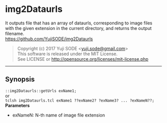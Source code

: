 # img2Dataurls
It outputs file that has an array of dataurls, corresponding to image files with the given extension in the current directory, and returns the output filename.  
https://github.com/YujiSODE/img2Dataurls
>Copyright (c) 2017 Yuji SODE \<yuji.sode@gmail.com\>  
>This software is released under the MIT License.  
>See LICENSE or http://opensource.org/licenses/mit-license.php
______
## Synopsis
`::img2Dataurls::getUrls exName1;`  
or  
`tclsh img2Dataurls.tcl exName1 ??exName2? ?exName3? ... ?exNameN??;`  
**Parameters**  
- exNameN: N-th name of image file extension
